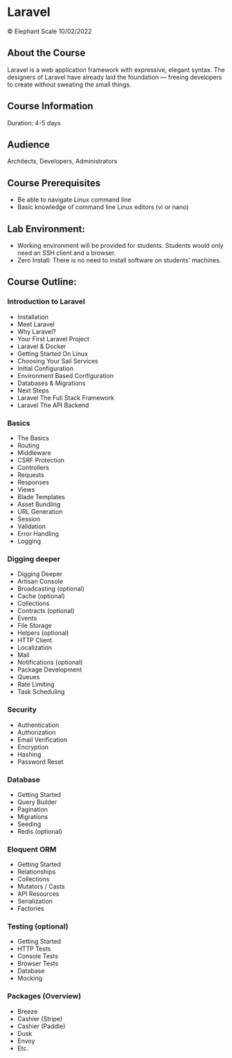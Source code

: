 # Laravel

© Elephant Scale
10/02/2022

## About the Course

Laravel is a web application framework with expressive, elegant syntax. 
The designers of Laravel have already laid the foundation — freeing developers to create without sweating the small things.

## Course Information
Duration: 4-5 days

## Audience
Architects, Developers, Administrators

## Course Prerequisites
 * Be able to navigate Linux command line
 * Basic knowledge of command line Linux editors (vi or nano)

## Lab Environment:
* Working environment will be provided for students. Students would only need an SSH client and a browser.
* Zero Install: There is no need to install software on students' machines.


## Course Outline:

###  Introduction to Laravel 
  * Installation
  * Meet Laravel
  * Why Laravel?
  * Your First Laravel Project
  * Laravel & Docker
  * Getting Started On Linux
  * Choosing Your Sail Services
  * Initial Configuration
  * Environment Based Configuration
  * Databases & Migrations
  * Next Steps
  * Laravel The Full Stack Framework
  * Laravel The API Backend

### Basics
  * The Basics
  * Routing
  * Middleware
  * CSRF Protection
  * Controllers
  * Requests
  * Responses
  * Views
  * Blade Templates
  * Asset Bundling
  * URL Generation
  * Session
  * Validation
  * Error Handling
  * Logging

### Digging deeper
  * Digging Deeper
  * Artisan Console
  * Broadcasting (optional)
  * Cache (optional)
  * Collections
  * Contracts (optional)
  * Events
  * File Storage
  * Helpers (optional)
  * HTTP Client
  * Localization
  * Mail
  * Notifications (optional)
  * Package Development
  * Queues
  * Rate Limiting
  * Task Scheduling

### Security
  * Authentication
  * Authorization
  * Email Verification
  * Encryption
  * Hashing
  * Password Reset


### Database
  * Getting Started
  * Query Builder
  * Pagination
  * Migrations
  * Seeding
  * Redis (optional)

### Eloquent ORM

  * Getting Started
  * Relationships
  * Collections
  * Mutators / Casts
  * API Resources
  * Serialization
  * Factories

### Testing (optional)
  * Getting Started
  * HTTP Tests
  * Console Tests
  * Browser Tests
  * Database
  * Mocking

### Packages (Overview)
  * Breeze
  * Cashier (Stripe)
  * Cashier (Paddle)
  * Dusk
  * Envoy
  * Etc.